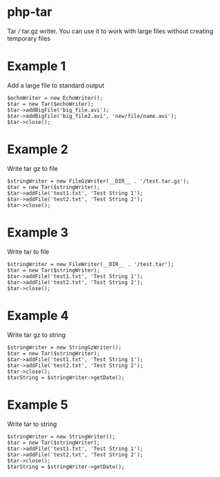 # php-tarTar / tar.gz writer. You can use it to work with large files without creating temporary files# Example 1Add a large file to standard output    $echoWriter = new EchoWriter();    $tar = new Tar($echoWriter);    $tar->addBigFile('big_file.avi');    $tar->addBigFile('big_file2.avi', 'new/file/name.avi');    $tar->close();# Example 2Write tar gz to file    $stringWriter = new FileGzWriter(__DIR__ . '/test.tar.gz');    $tar = new Tar($stringWriter);    $tar->addFile('test1.txt', 'Test String 1');    $tar->addFile('test2.txt', 'Test String 2');    $tar->close();    # Example 3Write tar to file    $stringWriter = new FileWriter(__DIR__ . '/test.tar');    $tar = new Tar($stringWriter);    $tar->addFile('test1.txt', 'Test String 1');    $tar->addFile('test2.txt', 'Test String 2');    $tar->close();# Example 4Write tar gz to string    $stringWriter = new StringGzWriter();    $tar = new Tar($stringWriter);    $tar->addFile('test1.txt', 'Test String 1');    $tar->addFile('test2.txt', 'Test String 2');    $tar->close();    $tarString = $stringWriter->getDate();    # Example 5Write tar to string    $stringWriter = new StringWriter();    $tar = new Tar($stringWriter);    $tar->addFile('test1.txt', 'Test String 1');    $tar->addFile('test2.txt', 'Test String 2');    $tar->close();    $tarString = $stringWriter->getDate();